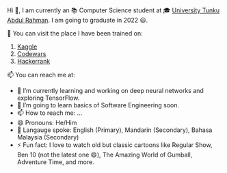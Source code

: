 Hi 👋, I am currently an 📚 Computer Science student at 🎓 [University Tunku Abdul Rahman](https://www.utar.edu.my/). I am going to graduate in 2022 😃.
 
💪 You can visit the place I have been trained on:
1. [Kaggle](https://www.kaggle.com/polarbearyap)
2. [Codewars](https://www.codewars.com/users/polarbearyap)
3. [Hackerrank](https://www.hackerrank.com/polarbearyap2)

📫 You can reach me at:

- 🌱 I’m currently learning and working on deep neural networks and exploring TensorFlow. 
- 🔭 I’m going to learn basics of Software Engineering soon.
- 📫 How to reach me: ...
- 😄 Pronouns: He/Him
- 💬 Langauge spoke: English (Primary), Mandarin (Secondary), Bahasa Malaysia (Secondary)
- ⚡ Fun fact: I love to watch old but classic cartoons like Regular Show, Ben 10 (not the latest one 😄), The Amazing World of Gumball, Adventure Time, and more.
